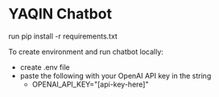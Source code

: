 # YAQIN Chatbot

run pip install -r requirements.txt

To create environment and run chatbot locally:
- create .env file
- paste the following with your OpenAI API key in the string
    - OPENAI_API_KEY="[api-key-here]"
